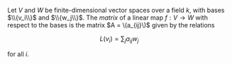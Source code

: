 Let $V$ and $W$ be finite-dimensional vector spaces over a field $k$, with bases $\\{v_i\\}$ and $\\{w_j\\}$. The *matrix* of a linear map $f: V \to W$ with respect to the bases is the matrix $A = \(a_{ij}\)$ given by the relations

$$
L(v_i) = \sum_j a_{ij} w_j
$$

for all $i$.
